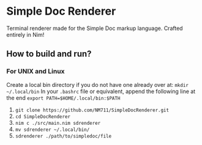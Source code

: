 # Simple Doc Renderer

Terminal renderer made for the Simple Doc markup language. Crafted entirely in Nim!

## How to build and run?

### For UNIX and Linux

Create a local bin directory if you do not have one already over at: `mkdir ~/.local/bin`
In your `.bashrc` file or equivalent, append the following line at the end `export PATH=$HOME/.local/bin:$PATH`

1. `git clone https://github.com/NM711/SimpleDocRenderer.git`
2. `cd SimpleDocRenderer`
3. `nim c ./src/main.nim sdrenderer`
4. `mv sdrenderer ~/.local/bin/`
5. `sdrenderer ./path/to/simpledoc/file`
